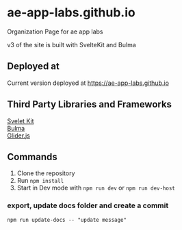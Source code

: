 # ae-app-labs.github.io
Organization Page for ae app labs

v3 of the site is built with SvelteKit and Bulma  

## Deployed at
Current version deployed at https://ae-app-labs.github.io

## Third Party Libraries and Frameworks
[Svelet Kit](https://kit.svelte.dev/)   
[Bulma](http://bulma.io/)  
[Glider.js](https://github.com/NickPiscitelli/Glider.js) 

## Commands
1. Clone the repository
2. Run `npm install`
3. Start in Dev mode with `npm run dev` or `npm run dev-host`

### export, update docs folder and create a commit
`npm run update-docs -- "update message"`

